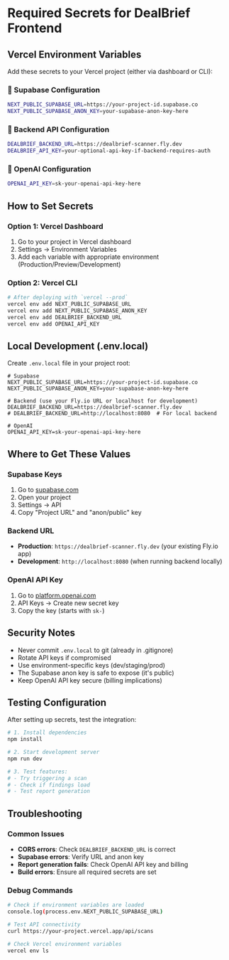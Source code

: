 # Required Secrets for DealBrief Frontend

## Vercel Environment Variables

Add these secrets to your Vercel project (either via dashboard or CLI):

### 🔐 Supabase Configuration
```bash
NEXT_PUBLIC_SUPABASE_URL=https://your-project-id.supabase.co
NEXT_PUBLIC_SUPABASE_ANON_KEY=your-supabase-anon-key-here
```

### 🔐 Backend API Configuration  
```bash
DEALBRIEF_BACKEND_URL=https://dealbrief-scanner.fly.dev
DEALBRIEF_API_KEY=your-optional-api-key-if-backend-requires-auth
```

### 🔐 OpenAI Configuration
```bash
OPENAI_API_KEY=sk-your-openai-api-key-here
```

## How to Set Secrets

### Option 1: Vercel Dashboard
1. Go to your project in Vercel dashboard
2. Settings → Environment Variables
3. Add each variable with appropriate environment (Production/Preview/Development)

### Option 2: Vercel CLI
```bash
# After deploying with `vercel --prod`
vercel env add NEXT_PUBLIC_SUPABASE_URL
vercel env add NEXT_PUBLIC_SUPABASE_ANON_KEY  
vercel env add DEALBRIEF_BACKEND_URL
vercel env add OPENAI_API_KEY
```

## Local Development (.env.local)

Create `.env.local` file in your project root:

```env
# Supabase
NEXT_PUBLIC_SUPABASE_URL=https://your-project-id.supabase.co
NEXT_PUBLIC_SUPABASE_ANON_KEY=your-supabase-anon-key-here

# Backend (use your Fly.io URL or localhost for development)
DEALBRIEF_BACKEND_URL=https://dealbrief-scanner.fly.dev
# DEALBRIEF_BACKEND_URL=http://localhost:8080  # For local backend

# OpenAI
OPENAI_API_KEY=sk-your-openai-api-key-here
```

## Where to Get These Values

### Supabase Keys
1. Go to [supabase.com](https://supabase.com)
2. Open your project
3. Settings → API
4. Copy "Project URL" and "anon/public" key

### Backend URL
- **Production**: `https://dealbrief-scanner.fly.dev` (your existing Fly.io app)
- **Development**: `http://localhost:8080` (when running backend locally)

### OpenAI API Key
1. Go to [platform.openai.com](https://platform.openai.com)
2. API Keys → Create new secret key
3. Copy the key (starts with `sk-`)

## Security Notes

- Never commit `.env.local` to git (already in .gitignore)
- Rotate API keys if compromised
- Use environment-specific keys (dev/staging/prod)
- The Supabase anon key is safe to expose (it's public)
- Keep OpenAI API key secure (billing implications)

## Testing Configuration

After setting up secrets, test the integration:

```bash
# 1. Install dependencies
npm install

# 2. Start development server  
npm run dev

# 3. Test features:
# - Try triggering a scan
# - Check if findings load
# - Test report generation
```

## Troubleshooting

### Common Issues
- **CORS errors**: Check `DEALBRIEF_BACKEND_URL` is correct
- **Supabase errors**: Verify URL and anon key
- **Report generation fails**: Check OpenAI API key and billing
- **Build errors**: Ensure all required secrets are set

### Debug Commands
```bash
# Check if environment variables are loaded
console.log(process.env.NEXT_PUBLIC_SUPABASE_URL)

# Test API connectivity
curl https://your-project.vercel.app/api/scans

# Check Vercel environment variables
vercel env ls
```